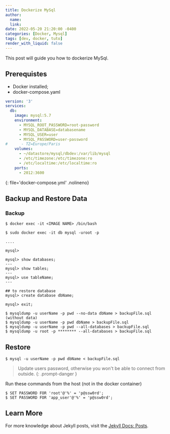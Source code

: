 ```yaml
---
title: Dockerize MySql
author:
  name: 
  link: 
date: 2022-05-20 21:20:00 -0400
categories: [Docker, Mysql]
tags: [dev, docker, tuto]
render_with_liquid: false
---
```


This post will guide you how to dockerize MySql.

## Prerequistes

 - Docker installed;
 - docker-compose.yaml
 
```yaml
version: '3'
services:
  db:
    image: mysql:5.7
    environment:
      - MYSQL_ROOT_PASSWORD=root-password
      - MYSQL_DATABASE=databasename
      - MYSQL_USER=user
      - MYSQL_PASSWORD=user-password
#      - TZ=Europe/Paris
    volumes:
      - ~/datastore/mysql/dbdev:/var/lib/mysql
      - /etc/timezone:/etc/timezone:ro
      - /etc/localtime:/etc/localtime:ro
    ports:
      - 2012:3600
```
{: file='docker-compose.yml' .nolineno}


## Backup and Restore Data
### Backup
````console
$ docker exec -it <IMAGE NAME> /bin/bash

$ sudo docker exec -it db mysql -uroot -p

....

mysql> 

````

````console
mysql> show databases;
---
mysql> show tables;
---
mysql> use tableName;
---

## to restore database
mysql> create database dbName;

mysql> exit;
````

````console
$ mysqldump -u userName -p pwd --no-data dbName > backupFile.sql    (without data)
$ mysqldump -u userName -p pwd dbName > backupFile.sql
$ mysqldump -u userName -p pwd --all-databases > backupFile.sql
$ mysqldump -u root -p ******** --all-databases > backupFile.sql
````

## Restore

````console
$ mysql -u userName -p pwd dbName < backupFile.sql
````

> Update users password, otherwise you won't be able to connect from outside.
{: .prompt-danger }

Run these commands from the host (not in the docker container)

```console
$ SET PASSWORD FOR 'root'@'%' = 'p@ssw0rd';
$ SET PASSWORD FOR 'app_user'@'%' = 'p@ssw0rd';
```

## Learn More

For more knowledge about Jekyll posts, visit the [Jekyll Docs: Posts](https://jekyllrb.com/docs/posts/).
